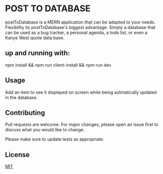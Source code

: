 # POST TO DATABASE

postToDatabase is a MERN application that can be adapted to your needs. Flexibility its postToDatabase's biggest advantage.
Simply a database that can be used as a bug tracker, a personal agenda, a todo list, or even a Kanye West quote data base.

## up and running with:

npm install && npm run client-install && npm run dev

## Usage

Add an item to see it displayed on screen while being autmatically updated in the database. 

## Contributing

Pull requests are welcome. For major changes, please open an issue first to discuss what you would like to change.

Please make sure to update tests as appropriate.

## License

[MIT](https://choosealicense.com/licenses/mit/)
